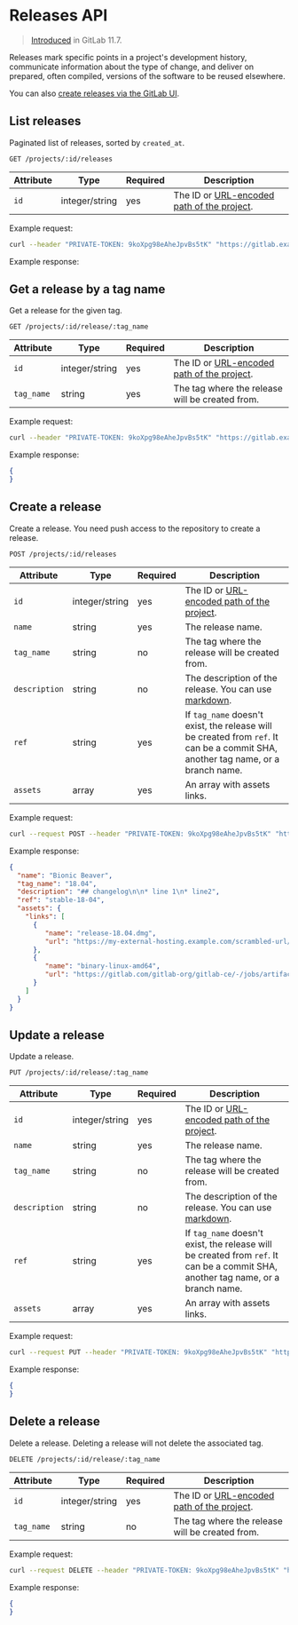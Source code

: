 # Releases API

> [Introduced](https://gitlab.com/gitlab-org/gitlab-ce/issues/41766) in GitLab 11.7.

Releases mark specific points in a project's development history, communicate
information about the type of change, and deliver on prepared, often compiled,
versions of the software to be reused elsewhere.

You can also [create releases via the GitLab UI](../user/project/releases.md).

## List releases

Paginated list of releases, sorted by `created_at`.

```
GET /projects/:id/releases
```

| Attribute     | Type           | Required | Description                             |
| ------------- | -------------- | -------- | --------------------------------------- |
| `id`          | integer/string | yes      | The ID or [URL-encoded path of the project](README.md#namespaced-path-encoding). |

Example request:

```sh
curl --header "PRIVATE-TOKEN: 9koXpg98eAheJpvBs5tK" "https://gitlab.example.com/api/v4/"
```

Example response:

## Get a release by a tag name

Get a release for the given tag.

```
GET /projects/:id/release/:tag_name
```

| Attribute     | Type           | Required | Description                             |
| ------------- | -------------- | -------- | --------------------------------------- |
| `id`          | integer/string | yes      | The ID or [URL-encoded path of the project](README.md#namespaced-path-encoding). |
| `tag_name`    | string         | yes      | The tag where the release will be created from. |

Example request:

```sh
curl --header "PRIVATE-TOKEN: 9koXpg98eAheJpvBs5tK" "https://gitlab.example.com/api/v4/"
```

Example response:

```json
{
}
```

## Create a release

Create a release. You need push access to the repository to create a release.

```
POST /projects/:id/releases
```

| Attribute     | Type           | Required | Description                             |
| ------------- | -------------- | -------- | --------------------------------------- |
| `id`          | integer/string | yes      | The ID or [URL-encoded path of the project](README.md#namespaced-path-encoding). |
| `name`        | string         | yes      | The release name.                       |
| `tag_name`    | string         | no       | The tag where the release will be created from. |
| `description` | string         | no       | The description of the release. You can use [markdown](../user/markdown.md). |
| `ref`         | string         | yes      | If `tag_name` doesn't exist, the release will be created from `ref`. It can be a commit SHA, another tag name, or a branch name. |
| `assets`      | array          | yes      | An array with assets links.                  |

Example request:

```sh
curl --request POST --header "PRIVATE-TOKEN: 9koXpg98eAheJpvBs5tK" "https://gitlab.example.com/api/v4/"
```

Example response:

```json
{
  "name": "Bionic Beaver",
  "tag_name": "18.04",
  "description": "## changelog\n\n* line 1\n* line2",
  "ref": "stable-18-04",
  "assets": {
    "links": [
      {
         "name": "release-18.04.dmg",
         "url": "https://my-external-hosting.example.com/scrambled-url/"
      },
      {
         "name": "binary-linux-amd64",
         "url": "https://gitlab.com/gitlab-org/gitlab-ce/-/jobs/artifacts/v11.6.0-rc4/download?job=rspec-mysql+41%2F50"
      }
    ]
  }
}
```

## Update a release

Update a release.

```
PUT /projects/:id/release/:tag_name
```

| Attribute     | Type           | Required | Description                             |
| ------------- | -------------- | -------- | --------------------------------------- |
| `id`          | integer/string | yes      | The ID or [URL-encoded path of the project](README.md#namespaced-path-encoding). |
| `name`        | string         | yes      | The release name.                       |
| `tag_name`    | string         | no       | The tag where the release will be created from. |
| `description` | string         | no       | The description of the release. You can use [markdown](../user/markdown.md). |
| `ref`         | string         | yes      | If `tag_name` doesn't exist, the release will be created from `ref`. It can be a commit SHA, another tag name, or a branch name. |
| `assets`      | array          | yes      | An array with assets links.                  |

Example request:

```sh
curl --request PUT --header "PRIVATE-TOKEN: 9koXpg98eAheJpvBs5tK" "https://gitlab.example.com/api/v4/"
```

Example response:

```json
{
}
```

## Delete a release

Delete a release. Deleting a release will not delete the associated tag.

```
DELETE /projects/:id/release/:tag_name
```

| Attribute     | Type           | Required | Description                             |
| ------------- | -------------- | -------- | --------------------------------------- |
| `id`          | integer/string | yes      | The ID or [URL-encoded path of the project](README.md#namespaced-path-encoding). |
| `tag_name`    | string         | no       | The tag where the release will be created from. |

Example request:

```sh
curl --request DELETE --header "PRIVATE-TOKEN: 9koXpg98eAheJpvBs5tK" "https://gitlab.example.com/api/v4/"
```

Example response:

```json
{
}
```
